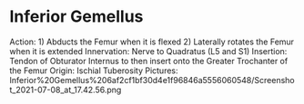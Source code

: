 # Inferior Gemellus

Action: 1) Abducts the Femur when it is flexed                                                 2) Laterally rotates the Femur when it is extended
Innervation: Nerve to Quadratus (L5 and S1)
Insertion: Tendon of Obturator Internus to then insert onto the Greater Trochanter of the Femur
Origin: Ischial Tuberosity 
Pictures: Inferior%20Gemellus%206af2cf1bf30d4e1f96846a5556060548/Screenshot_2021-07-08_at_17.42.56.png
